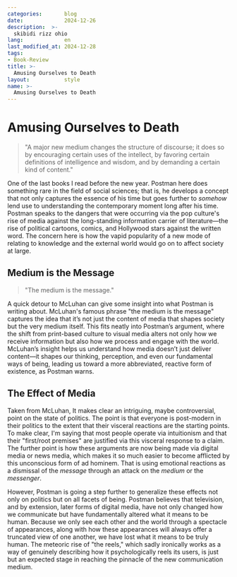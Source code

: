 ```yaml
---
categories:       blog
date:             2024-12-26
description:  >-
  skibidi rizz ohio
lang:             en
last_modified_at: 2024-12-28
tags:
- Book-Review
title: >-
  Amusing Ourselves to Death
layout:           style
name: >-
  Amusing Ourselves to Death
---
```


# Amusing Ourselves to Death

> "A major new medium changes the structure of discourse; it does so by encouraging certain uses of the intellect, by favoring certain definitions of intelligence and wisdom, and by demanding a certain kind of content."

One of the last books I read before the new year. Postman here does something rare in the field of social sciences; that is, he develops a concept that not only captures the essence of his time but goes further to *somehow* lend use to understanding the contemporary moment long after his time. Postman speaks to the dangers that were occurring via the pop culture's rise of media against the long-standing information carrier of literature—the rise of political cartoons, comics, and Hollywood stars against the written word. The concern here is how the vapid popularity of a new mode of relating to knowledge and the external world would go on to affect society at large.

## Medium is the Message

> "The medium is the message."

A quick detour to McLuhan can give some insight into what Postman is writing about. McLuhan's famous phrase "the medium is the message" captures the idea that it’s not just the content of media that shapes society but the very medium itself. This fits neatly into Postman’s argument, where the shift from print-based culture to visual media alters not only how we receive information but also how we process and engage with the world. McLuhan’s insight helps us understand how media doesn’t just deliver content—it shapes our thinking, perception, and even our fundamental ways of being, leading us toward a more abbreviated, reactive form of existence, as Postman warns.

## The Effect of Media

Taken from McLuhan, It makes clear an intriguing, maybe controversial, point on the state of politics. The point is that everyone is post-modern in their politics to the extent that their visceral reactions are the starting points. To make clear, I'm saying that most people operate via intuitionism and that their "first/root premises" are justified via this visceral response to a claim. The further point is how these arguments are now being made via digital media or news media, which makes it so much easier to become afflicted by this unconscious form of ad hominem. That is using emotional reactions as a dismissal of the *message* through an attack on the *medium* or the *messenger*.

However, Postman is going a step further to generalize these effects not only on politics but on all facets of being. Postman believes that television, and by extension, later forms of digital media, have not only changed how we communicate but have fundamentally altered what it means to be human. Because we only see each other and the world through a spectacle of appearances, along with how these appearances will always offer a truncated view of one another, we have lost what it means to be truly human. The meteoric rise of "the reels," which sadly ironically works as a way of genuinely describing how it psychologically reels its users, is just but an expected stage in reaching the pinnacle of the new communication medium. 
